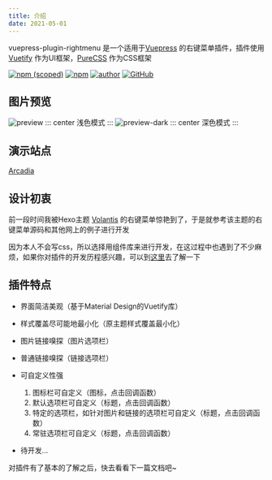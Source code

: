 ```yaml
---
title: 介绍
date: 2021-05-01
---
```

vuepress-plugin-rightmenu 是一个适用于[Vuepress](https://v1.vuepress.vuejs.org/zh/) 的右键菜单插件，插件使用 [Vuetify](https://github.com/vuetifyjs/vuetify) 作为UI框架，[PureCSS](https://github.com/pure-css/pure) 作为CSS框架

[![npm (scoped)](https://img.shields.io/npm/v/@zolyn/vuepress-plugin-rightmenu?style=flat-square)](https://npmjs.com/package/@zolyn/vuepress-plugin-rightmenu)
[![npm](https://img.shields.io/npm/dw/@zolyn/vuepress-plugin-rightmenu?style=flat-square)](https://npmjs.com/package/@zolyn/vuepress-plugin-rightmenu)
[![author](https://img.shields.io/badge/author-Zorin-9cf?style=flat-square&logo=github)](https://github.com/Zolyn)
[![GitHub](https://img.shields.io/github/license/Zolyn/vuepress-plugin-rightmenu?style=flat-square)](https://github.com/Zolyn/vuepress-plugin-rightmenu)

## 图片预览
![preview](https://cdn.jsdelivr.net/gh/Zolyn/StaticFiles@2021.5.1-release.0/vuepress/images/rightmenu/preview.png)
::: center
浅色模式
:::
![preview-dark](https://cdn.jsdelivr.net/gh/Zolyn/StaticFiles@2021.5.1-release.0/vuepress/images/rightmenu/preview-dark.png)
::: center
深色模式
:::

## 演示站点
[Arcadia](https://blog.zorinchan.icu)

## 设计初衷
前一段时间我被Hexo主题 [Volantis](https://github.com/volantis-x/hexo-theme-volantis) 的右键菜单惊艳到了，于是就参考该主题的右键菜单源码和其他网上的例子进行开发

因为本人不会写css，所以选择用组件库来进行开发，在这过程中也遇到了不少麻烦，如果你对插件的开发历程感兴趣，可以到[这里]()去了解一下

## 插件特点
- 界面简洁美观（基于Material Design的Vuetify库）
- 样式覆盖尽可能地最小化（原主题样式覆盖最小化）
- 图片链接嗅探（图片选项栏）
- 普通链接嗅探（链接选项栏）
- 可自定义性强
  1. 图标栏可自定义（图标，点击回调函数）
  2. 默认选项栏可自定义（标题，点击回调函数）
  3. 特定的选项栏，如针对图片和链接的选项栏可自定义（标题，点击回调函数）
  4. 常驻选项栏可自定义（标题，点击回调函数）
    
- 待开发...

对插件有了基本的了解之后，快去看看下一篇文档吧~


